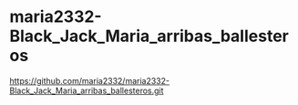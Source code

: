# maria2332-Black_Jack_Maria_arribas_ballesteros
https://github.com/maria2332/maria2332-Black_Jack_Maria_arribas_ballesteros.git
